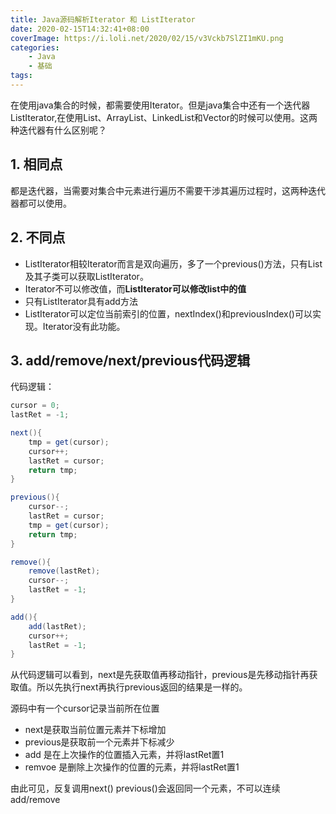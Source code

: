 ```yaml
---
title: Java源码解析Iterator 和 ListIterator
date: 2020-02-15T14:32:41+08:00
coverImage: https://i.loli.net/2020/02/15/v3Vckb7SlZI1mKU.png
categories: 
    - Java
    - 基础
tags: 
---
```

<!-- toc -->
在使用java集合的时候，都需要使用Iterator。但是java集合中还有一个迭代器ListIterator,在使用List、ArrayList、LinkedList和Vector的时候可以使用。这两种迭代器有什么区别呢？
<!-- more -->

## 1. 相同点
都是迭代器，当需要对集合中元素进行遍历不需要干涉其遍历过程时，这两种迭代器都可以使用。

## 2. 不同点
- ListIterator相较Iterator而言是双向遍历，多了一个previous()方法，只有List及其子类可以获取ListIterator。
- Iterator不可以修改值，而**ListIterator可以修改list中的值**
- 只有ListIterator具有add方法
- ListIterator可以定位当前索引的位置，nextIndex()和previousIndex()可以实现。Iterator没有此功能。

## 3. add/remove/next/previous代码逻辑
代码逻辑：
``` Java
cursor = 0;
lastRet = -1;

next(){
    tmp = get(cursor);
    cursor++;
    lastRet = cursor;
    return tmp;
}

previous(){
    cursor--;
    lastRet = cursor;
    tmp = get(cursor);
    return tmp;
}

remove(){
    remove(lastRet);
    cursor--;
    lastRet = -1;
}

add(){
    add(lastRet);
    cursor++;
    lastRet = -1;
}
```

从代码逻辑可以看到，next是先获取值再移动指针，previous是先移动指针再获取值。所以先执行next再执行previous返回的结果是一样的。

源码中有一个cursor记录当前所在位置
- next是获取当前位置元素并下标增加
- previous是获取前一个元素并下标减少
- add 是在上次操作的位置插入元素，并将lastRet置1
- remvoe 是删除上次操作的位置的元素，并将lastRet置1

由此可见，反复调用next() previous()会返回同一个元素，不可以连续add/remove
